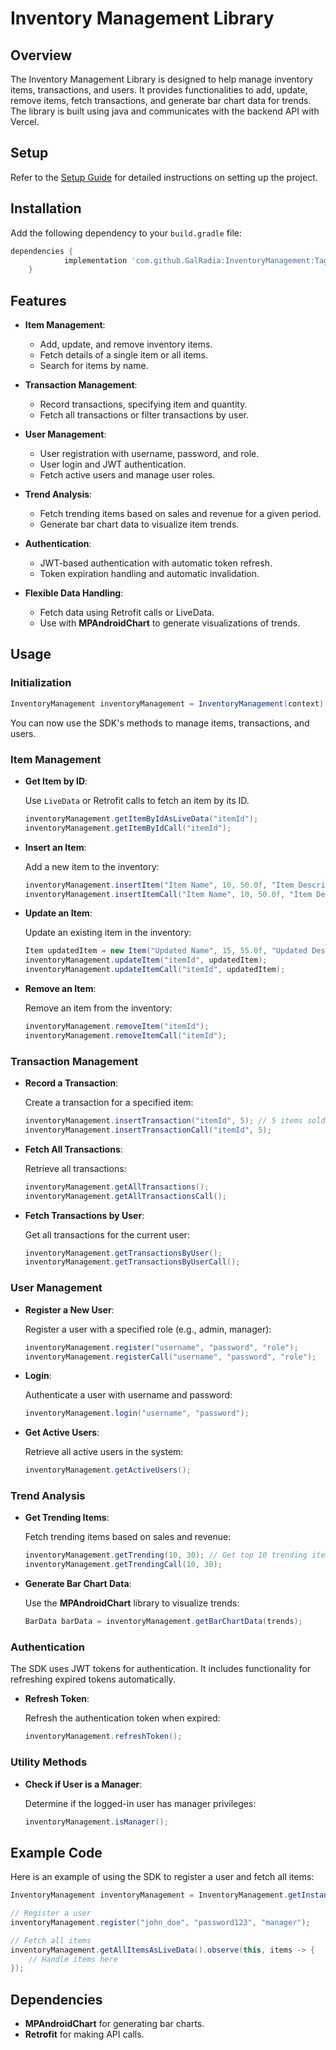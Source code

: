 # Inventory Management Library

## Overview

The Inventory Management Library is designed to help manage inventory items, transactions, and users. It provides functionalities to add, update, remove items, fetch transactions, and generate bar chart data for trends.
The library is built using java and communicates with the backend API with Vercel.

## Setup
Refer to the [Setup Guide](/Docs/Setup.md#android-library-setup) for detailed instructions on setting up the project. 


## Installation

Add the following dependency to your `build.gradle` file:

```gradle
dependencies {
	        implementation 'com.github.GalRadia:InventoryManagement:Tag'
	}
```

## Features

- **Item Management**:
  - Add, update, and remove inventory items.
  - Fetch details of a single item or all items.
  - Search for items by name.
  
- **Transaction Management**:
  - Record transactions, specifying item and quantity.
  - Fetch all transactions or filter transactions by user.
  
- **User Management**:
  - User registration with username, password, and role.
  - User login and JWT authentication.
  - Fetch active users and manage user roles.
  
- **Trend Analysis**:
  - Fetch trending items based on sales and revenue for a given period.
  - Generate bar chart data to visualize item trends.
  
- **Authentication**:
  - JWT-based authentication with automatic token refresh.
  - Token expiration handling and automatic invalidation.
  
- **Flexible Data Handling**:
  - Fetch data using Retrofit calls or LiveData.
  - Use with **MPAndroidChart** to generate visualizations of trends.

## Usage
    
### Initialization

```java
InventoryManagement inventoryManagement = InventoryManagement(context)
``` 

You can now use the SDK's methods to manage items, transactions, and users.

### Item Management

- **Get Item by ID**:

  Use `LiveData` or Retrofit calls to fetch an item by its ID.

  ```java
  inventoryManagement.getItemByIdAsLiveData("itemId");
  inventoryManagement.getItemByIdCall("itemId");
  ```

- **Insert an Item**:

  Add a new item to the inventory:

  ```java
  inventoryManagement.insertItem("Item Name", 10, 50.0f, "Item Description");
  inventoryManagement.insertItemCall("Item Name", 10, 50.0f, "Item Description");
  ```

- **Update an Item**:

  Update an existing item in the inventory:

  ```java
  Item updatedItem = new Item("Updated Name", 15, 55.0f, "Updated Description");
  inventoryManagement.updateItem("itemId", updatedItem);
  inventoryManagement.updateItemCall("itemId", updatedItem);
  ```

- **Remove an Item**:

  Remove an item from the inventory:

  ```java
  inventoryManagement.removeItem("itemId");
  inventoryManagement.removeItemCall("itemId");
  ```

### Transaction Management

- **Record a Transaction**:

  Create a transaction for a specified item:

  ```java
  inventoryManagement.insertTransaction("itemId", 5); // 5 items sold
  inventoryManagement.insertTransactionCall("itemId", 5); 
  ```

- **Fetch All Transactions**:

  Retrieve all transactions:

  ```java
  inventoryManagement.getAllTransactions();
  inventoryManagement.getAllTransactionsCall();
  ```

- **Fetch Transactions by User**:

  Get all transactions for the current user:

  ```java
  inventoryManagement.getTransactionsByUser();
  inventoryManagement.getTransactionsByUserCall();
  ```

### User Management

- **Register a New User**:

  Register a user with a specified role (e.g., admin, manager):

  ```java
  inventoryManagement.register("username", "password", "role");
  inventoryManagement.registerCall("username", "password", "role");
  ```

- **Login**:

  Authenticate a user with username and password:

  ```java
  inventoryManagement.login("username", "password");
  ```

- **Get Active Users**:

  Retrieve all active users in the system:

  ```java
  inventoryManagement.getActiveUsers();
  ```

### Trend Analysis

- **Get Trending Items**:

  Fetch trending items based on sales and revenue:

  ```java
  inventoryManagement.getTrending(10, 30); // Get top 10 trending items in the last 30 days
  inventoryManagement.getTrendingCall(10, 30);
  ```

- **Generate Bar Chart Data**:

  Use the **MPAndroidChart** library to visualize trends:

  ```java
  BarData barData = inventoryManagement.getBarChartData(trends);
  ```

### Authentication

The SDK uses JWT tokens for authentication. It includes functionality for refreshing expired tokens automatically.

- **Refresh Token**:

  Refresh the authentication token when expired:

  ```java
  inventoryManagement.refreshToken();
  ```

### Utility Methods

- **Check if User is a Manager**:

  Determine if the logged-in user has manager privileges:

  ```java
  inventoryManagement.isManager();
  ```

## Example Code

Here is an example of using the SDK to register a user and fetch all items:

```java
InventoryManagement inventoryManagement = InventoryManagement.getInstance(context);

// Register a user
inventoryManagement.register("john_doe", "password123", "manager");

// Fetch all items
inventoryManagement.getAllItemsAsLiveData().observe(this, items -> {
    // Handle items here
});
```

## Dependencies

- **MPAndroidChart** for generating bar charts.
- **Retrofit** for making API calls.

